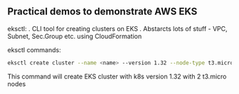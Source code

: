 ## Practical demos to demonstrate AWS EKS

eksctl:
. CLI tool for creating clusters on EKS
. Abstarcts lots of stuff - VPC, Subnet, Sec.Group etc. using CloudFormation

eksctl commands:
```bash
eksctl create cluster --name <name> --version 1.32 --node-type t3.micro --nodes 2
```
This command will create EKS cluster with k8s version 1.32 with 2 t3.micro nodes 